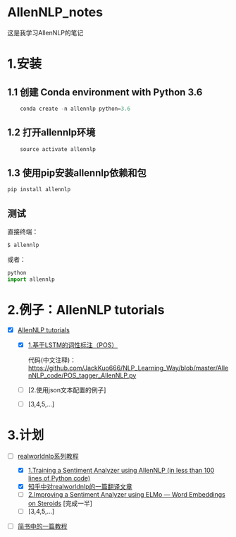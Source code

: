 # AllenNLP_notes
这是我学习AllenNLP的笔记

# 1.安装

## 1.1 创建 Conda environment with Python 3.6
```py
    conda create -n allennlp python=3.6
```
## 1.2 打开allennlp环境
```py
    source activate allennlp
```
## 1.3 使用pip安装allennlp依赖和包
```py
pip install allennlp
```
## 测试
直接终端：
```py
$ allennlp
```
或者：
```py
python
import allennlp
```
# 2.例子：AllenNLP tutorials
- [x] [AllenNLP tutorials](https://allennlp.org/tutorials)
    - [x] [1.基于LSTM的词性标注（POS）](https://allennlp.org/tutorials)
        
        代码(中文注释)：https://github.com/JackKuo666/NLP_Learning_Way/blob/master/AllenNLP_code/POS_tagger_AllenNLP.py
    - [ ] [2.使用json文本配置的例子]
    - [ ] [3,4,5,...]
# 3.计划
- [ ] [realworldnlp系列教程](http://www.realworldnlpbook.com/blog/)
    - [x] [1.Training a Sentiment Analyzer using AllenNLP (in less than 100 lines of Python code)](http://www.realworldnlpbook.com/blog/training-sentiment-analyzer-using-allennlp.html)
    - [x] [知乎中对realworldnlp的一篇翻译文章](https://zhuanlan.zhihu.com/p/48070968)
    - [ ] [2.Improving a Sentiment Analyzer using ELMo — Word Embeddings on Steroids](http://www.realworldnlpbook.com/blog/improving-sentiment-analyzer-using-elmo.html) [完成一半]
    - [ ] [3,4,5,...]
- [ ] [简书中的一篇教程](https://www.jianshu.com/p/17abfefc1b5b)

